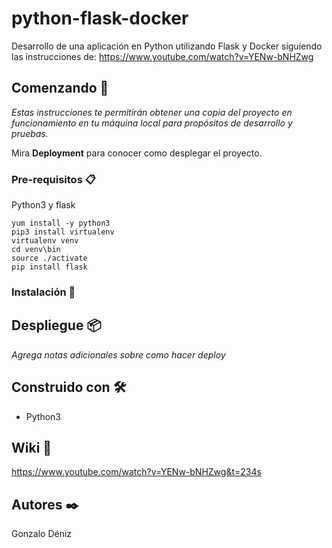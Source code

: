 # python-flask-docker

Desarrollo de una aplicación en Python utilizando Flask y Docker siguiendo las instrucciones de:
https://www.youtube.com/watch?v=YENw-bNHZwg


## Comenzando 🚀

_Estas instrucciones te permitirán obtener una copia del proyecto en funcionamiento en tu máquina local para propósitos de desarrollo y pruebas._

Mira **Deployment** para conocer como desplegar el proyecto.


### Pre-requisitos 📋

Python3 y flask
```
yum install -y python3
pip3 install virtualenv
virtualenv venv
cd venv\bin
source ./activate
pip install flask
```

### Instalación 🔧



## Despliegue 📦

_Agrega notas adicionales sobre como hacer deploy_

## Construido con 🛠️

* Python3



## Wiki 📖

https://www.youtube.com/watch?v=YENw-bNHZwg&t=234s


## Autores ✒️

Gonzalo Déniz

